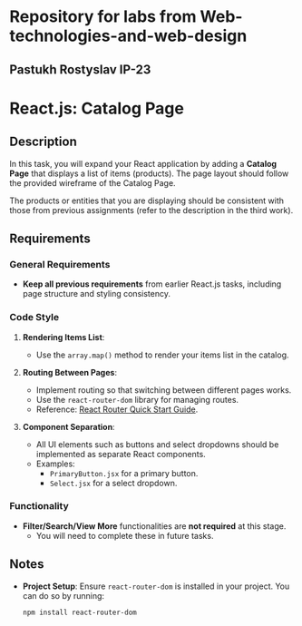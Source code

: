 # Repository for labs from Web-technologies-and-web-design
## Pastukh Rostyslav ІР-23

# React.js: Catalog Page

## Description
In this task, you will expand your React application by adding a **Catalog Page** that displays a list of items (products). The page layout should follow the provided wireframe of the Catalog Page.

The products or entities that you are displaying should be consistent with those from previous assignments (refer to the description in the third work).

## Requirements

### General Requirements
- **Keep all previous requirements** from earlier React.js tasks, including page structure and styling consistency.

### Code Style
1. **Rendering Items List**:
   - Use the `array.map()` method to render your items list in the catalog.
   
2. **Routing Between Pages**:
   - Implement routing so that switching between different pages works.
   - Use the `react-router-dom` library for managing routes.
   - Reference: [React Router Quick Start Guide](https://reactrouter.com/web/guides/quick-start).

3. **Component Separation**:
   - All UI elements such as buttons and select dropdowns should be implemented as separate React components.
   - Examples:
     - `PrimaryButton.jsx` for a primary button.
     - `Select.jsx` for a select dropdown.

### Functionality
- **Filter/Search/View More** functionalities are **not required** at this stage.
  - You will need to complete these in future tasks.

## Notes
- **Project Setup**: Ensure `react-router-dom` is installed in your project. You can do so by running:
  ```bash
  npm install react-router-dom
